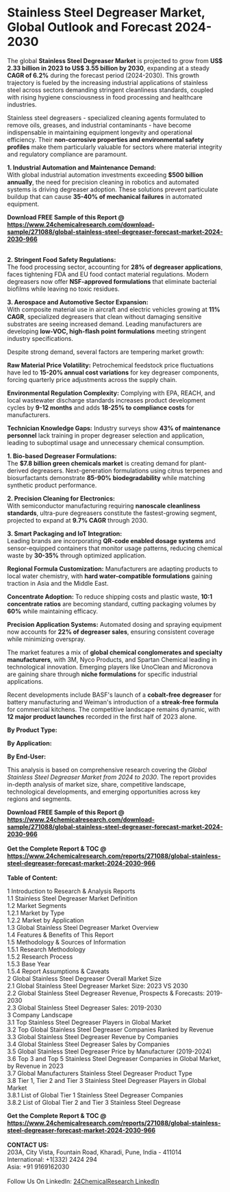 <h1>Stainless Steel Degreaser Market, Global Outlook and Forecast 2024-2030</h1><p>The global <strong>Stainless Steel Degreaser Market</strong> is projected to grow from <strong>US$ 2.33 billion in 2023 to US$ 3.55 billion by 2030</strong>, expanding at a steady <strong>CAGR of 6.2%</strong> during the forecast period (2024-2030). This growth trajectory is fueled by the increasing industrial applications of stainless steel across sectors demanding stringent cleanliness standards, coupled with rising hygiene consciousness in food processing and healthcare industries.</p><p>Stainless steel degreasers - specialized cleaning agents formulated to remove oils, greases, and industrial contaminants - have become indispensable in maintaining equipment longevity and operational efficiency. Their <strong>non-corrosive properties and environmental safety profiles</strong> make them particularly valuable for sectors where material integrity and regulatory compliance are paramount.</p><p><strong>1. Industrial Automation and Maintenance Demand:</strong><br>
With global industrial automation investments exceeding <strong>$500 billion annually</strong>, the need for precision cleaning in robotics and automated systems is driving degreaser adoption. These solutions prevent particulate buildup that can cause <strong>35-40% of mechanical failures</strong> in automated equipment.</p><div><b>Download FREE Sample of this Report @ 
            <a href="https://www.24chemicalresearch.com/download-sample/271088/global-stainless-steel-degreaser-forecast-market-2024-2030-966">
            https://www.24chemicalresearch.com/download-sample/271088/global-stainless-steel-degreaser-forecast-market-2024-2030-966</a></b></div><br><p><strong>2. Stringent Food Safety Regulations:</strong><br>
The food processing sector, accounting for <strong>28% of degreaser applications</strong>, faces tightening FDA and EU food contact material regulations. Modern degreasers now offer <strong>NSF-approved formulations</strong> that eliminate bacterial biofilms while leaving no toxic residues.</p><p><strong>3. Aerospace and Automotive Sector Expansion:</strong><br>
With composite material use in aircraft and electric vehicles growing at <strong>11% CAGR</strong>, specialized degreasers that clean without damaging sensitive substrates are seeing increased demand. Leading manufacturers are developing <strong>low-VOC, high-flash point formulations</strong> meeting stringent industry specifications.</p><p>Despite strong demand, several factors are tempering market growth:</p><p><strong>Raw Material Price Volatility:</strong> Petrochemical feedstock price fluctuations have led to <strong>15-20% annual cost variations</strong> for key degreaser components, forcing quarterly price adjustments across the supply chain.</p><p><strong>Environmental Regulation Complexity:</strong> Complying with EPA, REACH, and local wastewater discharge standards increases product development cycles by <strong>9-12 months</strong> and adds <strong>18-25% to compliance costs</strong> for manufacturers.</p><p><strong>Technician Knowledge Gaps:</strong> Industry surveys show <strong>43% of maintenance personnel</strong> lack training in proper degreaser selection and application, leading to suboptimal usage and unnecessary chemical consumption.</p><p><strong>1. Bio-based Degreaser Formulations:</strong><br>
The <strong>$7.8 billion green chemicals market</strong> is creating demand for plant-derived degreasers. Next-generation formulations using citrus terpenes and biosurfactants demonstrate <strong>85-90% biodegradability</strong> while matching synthetic product performance.</p><p><strong>2. Precision Cleaning for Electronics:</strong><br>
With semiconductor manufacturing requiring <strong>nanoscale cleanliness standards</strong>, ultra-pure degreasers constitute the fastest-growing segment, projected to expand at <strong>9.7% CAGR</strong> through 2030.</p><p><strong>3. Smart Packaging and IoT Integration:</strong><br>
Leading brands are incorporating <strong>QR-code enabled dosage systems</strong> and sensor-equipped containers that monitor usage patterns, reducing chemical waste by <strong>30-35%</strong> through optimized application.</p><p><strong>Regional Formula Customization:</strong> Manufacturers are adapting products to local water chemistry, with <strong>hard water-compatible formulations</strong> gaining traction in Asia and the Middle East.</p><p><strong>Concentrate Adoption:</strong> To reduce shipping costs and plastic waste, <strong>10:1 concentrate ratios</strong> are becoming standard, cutting packaging volumes by <strong>60%</strong> while maintaining efficacy.</p><p><strong>Precision Application Systems:</strong> Automated dosing and spraying equipment now accounts for <strong>22% of degreaser sales</strong>, ensuring consistent coverage while minimizing overspray.</p><p>The market features a mix of <strong>global chemical conglomerates and specialty manufacturers</strong>, with 3M, Nyco Products, and Spartan Chemical leading in technological innovation. Emerging players like UnoClean and Micronova are gaining share through <strong>niche formulations</strong> for specific industrial applications.</p><p>Recent developments include BASF's launch of a <strong>cobalt-free degreaser</strong> for battery manufacturing and Weiman's introduction of a <strong>streak-free formula</strong> for commercial kitchens. The competitive landscape remains dynamic, with <strong>12 major product launches</strong> recorded in the first half of 2023 alone.</p><p><strong>By Product Type:</strong></p><p><strong>By Application:</strong></p><p><strong>By End-User:</strong></p><p>This analysis is based on comprehensive research covering the <em>Global Stainless Steel Degreaser Market from 2024 to 2030</em>. The report provides in-depth analysis of market size, share, competitive landscape, technological developments, and emerging opportunities across key regions and segments.</p><div><b>Download FREE Sample of this Report @ 
            <a href="https://www.24chemicalresearch.com/download-sample/271088/global-stainless-steel-degreaser-forecast-market-2024-2030-966">
            https://www.24chemicalresearch.com/download-sample/271088/global-stainless-steel-degreaser-forecast-market-2024-2030-966</a></b></div><br><div><b>Get the Complete Report & TOC @ 
            <a href="https://www.24chemicalresearch.com/reports/271088/global-stainless-steel-degreaser-forecast-market-2024-2030-966">
            https://www.24chemicalresearch.com/reports/271088/global-stainless-steel-degreaser-forecast-market-2024-2030-966</a></b></div><br>
            <b>Table of Content:</b><p>1 Introduction to Research & Analysis Reports<br />
    1.1 Stainless Steel Degreaser Market Definition<br />
    1.2 Market Segments<br />
        1.2.1 Market by Type<br />
        1.2.2 Market by Application<br />
    1.3 Global Stainless Steel Degreaser Market Overview<br />
    1.4 Features & Benefits of This Report<br />
    1.5 Methodology & Sources of Information<br />
        1.5.1 Research Methodology<br />
        1.5.2 Research Process<br />
        1.5.3 Base Year<br />
        1.5.4 Report Assumptions & Caveats<br />
2 Global Stainless Steel Degreaser Overall Market Size<br />
    2.1 Global Stainless Steel Degreaser Market Size: 2023 VS 2030<br />
    2.2 Global Stainless Steel Degreaser Revenue, Prospects & Forecasts: 2019-2030<br />
    2.3 Global Stainless Steel Degreaser Sales: 2019-2030<br />
3 Company Landscape<br />
    3.1 Top Stainless Steel Degreaser Players in Global Market<br />
    3.2 Top Global Stainless Steel Degreaser Companies Ranked by Revenue<br />
    3.3 Global Stainless Steel Degreaser Revenue by Companies<br />
    3.4 Global Stainless Steel Degreaser Sales by Companies<br />
    3.5 Global Stainless Steel Degreaser Price by Manufacturer (2019-2024)<br />
    3.6 Top 3 and Top 5 Stainless Steel Degreaser Companies in Global Market, by Revenue in 2023<br />
    3.7 Global Manufacturers Stainless Steel Degreaser Product Type<br />
    3.8 Tier 1, Tier 2 and Tier 3 Stainless Steel Degreaser Players in Global Market<br />
        3.8.1 List of Global Tier 1 Stainless Steel Degreaser Companies<br />
        3.8.2 List of Global Tier 2 and Tier 3 Stainless Steel Degrease</p><div><b>Get the Complete Report & TOC @ 
            <a href="https://www.24chemicalresearch.com/reports/271088/global-stainless-steel-degreaser-forecast-market-2024-2030-966">
            https://www.24chemicalresearch.com/reports/271088/global-stainless-steel-degreaser-forecast-market-2024-2030-966</a></b></div><br><b>CONTACT US:</b><br>
            203A, City Vista, Fountain Road, Kharadi, Pune, India - 411014<br>
            International: +1(332) 2424 294<br>
            Asia: +91 9169162030 <br><br>
            Follow Us On LinkedIn: <a href="https://www.linkedin.com/company/24chemicalresearch/">24ChemicalResearch LinkedIn</a>